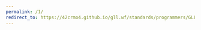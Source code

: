 ```yaml
---
permalink: /1/
redirect_to: https://42crmo4.github.io/gll.wf/standards/programmers/GLL1-UPDI_programming_interface_connector.html
---
```

